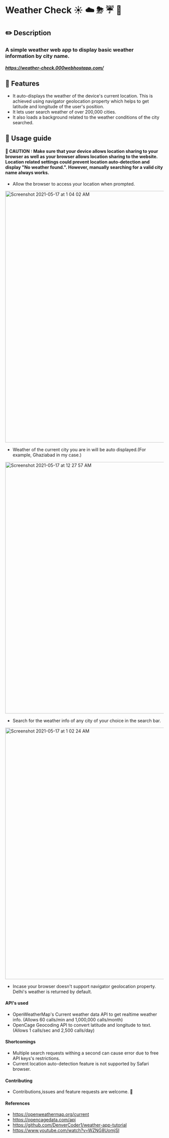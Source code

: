# Weather Check ☀️ ☁️ ⛈ ☔️ 💨
## ✏️ Description 
### A simple weather web app to display basic weather information by city name. 
##### https://weather-check.000webhostapp.com/

## 📌 Features 
- It auto-displays the weather of the device's current location. This is achieved using navigator geolocation property which helps to get latitude and longitude of the user's position.
- It lets user search weather of over 200,000 cities.
- It also loads a background related to the weather conditions of the city searched.

## 📖 Usage guide 
#### 🚩 CAUTION : Make sure that your device allows location sharing to your browser as well as your browser allows location sharing to the website. Location related settings could prevent location auto-detection and display "No weather found.". However, manually searching for a valid city name always works.

- Allow the browser to access your location when prompted.
<img width="800" alt="Screenshot 2021-05-17 at 1 04 02 AM" src="https://user-images.githubusercontent.com/75029142/118410706-6c271f00-b6ae-11eb-96da-d3d106fc2616.png">

- Weather of the current city you are in will be auto displayed.(For example, Ghaziabad in my case.)   
<img width="800" alt="Screenshot 2021-05-17 at 12 27 57 AM" src="https://user-images.githubusercontent.com/75029142/118410700-63cee400-b6ae-11eb-8b4b-e5c94e8aea76.png">

- Search for the weather info of any city of your choice in the search bar.
<img width="800" alt="Screenshot 2021-05-17 at 1 02 24 AM" src="https://user-images.githubusercontent.com/75029142/118410754-bad4b900-b6ae-11eb-9654-932cacefdb33.png">

- Incase your browser doesn't support navigator geolocation property. Delhi's weather is returned by default.

#### API's used
- OpenWeatherMap's Current weather data API to get realtime weather info. (Allows 60 calls/min and 1,000,000 calls/month)
- OpenCage Geocoding API to convert latitude and longitude to text. (Allows 1 calls/sec and 2,500 calls/day)

#### Shortcomings
- Multiple search requests withing a second can cause error due to free API keys's restrictions.
- Current location auto-detection feature is not supported by Safari browser.

#### Contributing
- Contributions,issues and feature requests are welcome. 🤝

#### References 
- https://openweathermap.org/current
- https://opencagedata.com/api
- https://github.com/DenverCoder1/weather-app-tutorial
- https://www.youtube.com/watch?v=WZNG8UomjSI
